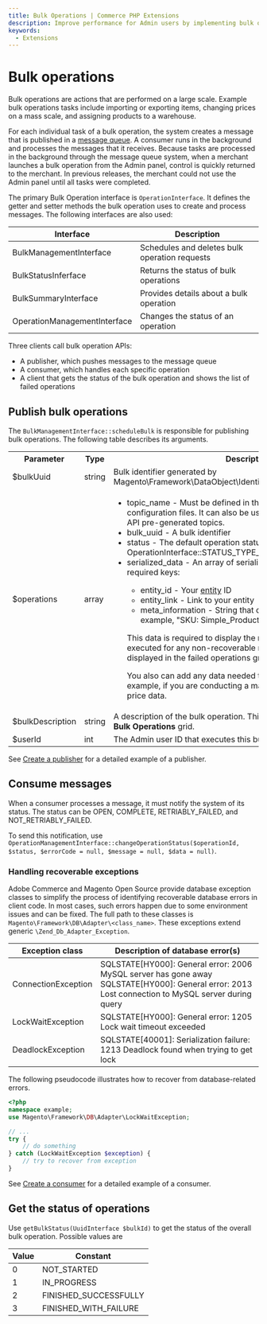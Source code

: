 ```yaml
---
title: Bulk Operations | Commerce PHP Extensions
description: Improve performance for Admin users by implementing bulk operations for Adobe Commerce and Magento Open Source.
keywords:
  - Extensions
---
```


# Bulk operations

Bulk operations are actions that are performed on a large scale. Example bulk operations tasks include importing or exporting items, changing prices on a mass scale, and assigning products to a warehouse.

For each individual task of a bulk operation, the system creates a message that is published in a [message queue](https://experienceleague.adobe.com/docs/commerce-operations/configuration-guide/message-queues/message-queue-framework.html). A consumer runs in the background and processes the messages that it receives. Because tasks are processed in the background through the message queue system, when a merchant launches a bulk operation from the Admin panel, control is quickly returned to the merchant. In previous releases, the merchant could not use the Admin panel until all tasks were completed.

The primary Bulk Operation interface is `OperationInterface`. It defines the getter and setter methods the bulk operation uses to create and process messages. The following interfaces are also used:

Interface | Description
--- | ---
BulkManagementInterface | Schedules and deletes bulk operation requests
BulkStatusInferface | Returns the status of bulk operations
BulkSummaryInterface | Provides details about a bulk operation
OperationManagementInterface | Changes the status of an operation

Three clients call bulk operation APIs:

*  A publisher, which pushes messages to the message queue
*  A consumer, which handles each specific operation
*  A client that gets the status of the bulk operation and shows the list of failed operations

## Publish bulk operations

The `BulkManagementInterface::scheduleBulk` is responsible for publishing bulk operations. The following table describes its arguments.

<table>
    <tr>
        <th>Parameter</th>
        <th>Type</th>
        <th>Description</th>
    </tr>
    <tr>
        <td><inlineCode class="spectrum-Body--sizeS">$bulkUuid</inlineCode></td>
        <td>string</td>
        <td>Bulk identifier generated by <inlineCode class="spectrum-Body--sizeS">Magento\Framework\DataObject\IdentityGeneratorInterface::generateId</inlineCode></td>
    </tr>
    <tr>
        <td><inlineCode class="spectrum-Body--sizeS">$operations</inlineCode></td>
        <td>array</td>
        <td>
            <ul>
                <li>topic_name - Must be defined in the <inlineCode class="spectrum-Body--sizeS">communication.xml</inlineCode> and queue configuration files. It can also be used in one of the Asynchonous API pre-generated topics.</li>
                <li>bulk_uuid - A bulk identifier</li>
                <li>status - The default operation status <inlineCode class="spectrum-Body--sizeS">OperationInterface::STATUS_TYPE_OPEN</inlineCode></li>
                <li>serialized_data - An array of serialized data with the following required keys:</li>
                <ul>
                    <li>entity_id - Your <a href="https://experienceleague.adobe.com/en/docs/commerce-operations/implementation-playbook/glossary#entity">entity</a> ID</li>
                    <li>entity_link - Link to your entity</li>
                    <li>meta_information - String that describes your entity. For example, "SKU: Simple_Product"</li>
                </ul>
                <p>This data is required to display the results of operations couldn't be executed for any non-recoverable reason. These results are displayed in the failed operations grid.</p>
                <p>You also can add any data needed to execute operations. For example, if you are conducting a mass price update, you can add price data.</p>
            </ul>
        </td>
    </tr>
    <tr>
        <td><inlineCode class="spectrum-Body--sizeS">$bulkDescription</inlineCode></td>
        <td>string</td>
        <td>A description of the bulk operation. This value is displayed in the <b>Your Bulk Operations</b> grid.</td>
    </tr>
    <tr>
        <td><inlineCode class="spectrum-Body--sizeS">$userId</inlineCode></td>
        <td>int</td>
        <td>The Admin user ID that executes this bulk operation.</td>
    </tr>
</table>

See [Create a publisher](bulk-operations-example.md#create-a-publisher) for a detailed example of a publisher.

## Consume messages

When a consumer processes a message, it must notify the system of its status. The status can be OPEN, COMPLETE, RETRIABLY_FAILED, and NOT_RETRIABLY_FAILED.

To send this notification, use `OperationManagementInterface::changeOperationStatus($operationId, $status, $errorCode = null, $message = null, $data = null)`.

### Handling recoverable exceptions

Adobe Commerce and Magento Open Source provide database exception classes to simplify the process of identifying recoverable database errors in client code. In most cases, such errors happen due to some environment issues and can be fixed. The full path to these classes is `Magento\Framework\DB\Adapter\<class_name>`. These exceptions extend generic `\Zend_Db_Adapter_Exception`.

Exception class | Description of database error(s)
--- | ---
ConnectionException | SQLSTATE[HY000]: General error: 2006 MySQL server has gone away <br />SQLSTATE[HY000]: General error: 2013 Lost connection to MySQL server during query
LockWaitException | SQLSTATE[HY000]: General error: 1205 Lock wait timeout exceeded
DeadlockException | SQLSTATE[40001]: Serialization failure: 1213 Deadlock found when trying to get lock

The following pseudocode illustrates how to recover from database-related errors.

```php
<?php
namespace example;
use Magento\Framework\DB\Adapter\LockWaitException;

// ...
try {
    // do something
} catch (LockWaitException $exception) {
    // try to recover from exception
}
```

See [Create a consumer](bulk-operations-example.md#create-a-consumer) for a detailed example of a consumer.

## Get the status of operations

Use `getBulkStatus(UuidInterface $bulkId)` to get the status of the overall bulk operation.  Possible values are

Value | Constant
--- | ---
0 | NOT_STARTED
1 | IN_PROGRESS
2 | FINISHED_SUCCESSFULLY
3 | FINISHED_WITH_FAILURE
